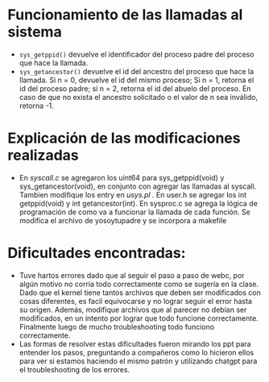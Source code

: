 
# Funcionamiento de las llamadas al sistema

- `sys_getppid()` devuelve el identificador del proceso padre del proceso que hace la llamada.
- `sys_getancestor()` devuelve el id del ancestro del proceso que hace la llamada. Si n = 0, devuelve el id del mismo proceso; Si n = 1, retorna el id del proceso padre; si n = 2, retorna el id del abuelo del proceso. En caso de que no exista el ancestro solicitado o el valor de n sea inválido, retorna -1.


# Explicación de las modificaciones realizadas

- En *syscall.c* se agregaron los uint64 para sys_getppid(void) y sys_getancestor(void), en conjunto con agregar las llamadas al syscall. Tambien modifique los entry en *usys.pl* . En user.h se agregar los int getppid(void) y int getancestor(int). En sysproc.c se agrega la lógica de programación de como va a funcionar la llamada de cada función.  Se modifica el archivo de yosoytupadre y se incorpora a makefile


# Dificultades encontradas:

- Tuve hartos errores dado que al seguir el paso a paso de webc, por algún motivo no corría todo correctamente como se sugería en la clase. Dado que el kernel tiene tantos archivos que deben ser modificados con cosas diferentes, es facil equivocarse y no lograr seguir el error hasta su origen. Además, modifique archivos que al parecer no debían ser modificados, en un intento por lograr que todo funcione correctamente. Finalmente luego de mucho troubleshooting todo funciono correctamente.
- Las formas de resolver estas dificultades fueron mirando los ppt para entender los pasos, preguntando a compañeros como lo hicieron ellos para ver si estamos haciendo el mismo patrón y utilizando chatgpt para el troubleshooting de los errores.
